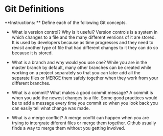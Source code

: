 # Git Definitions

**Instructions: ** Define each of the following Git concepts.

* What is version control?  Why is it useful?
Version controls is a system in which changes to a file and the many different versions of it are stored. It is used by developers because as time progresses and they need to revisit another type of file that had different changes to it they can do so because it is stored. 
* What is a branch and why would you use one?
While you are  in the master branch by default, many other branches can be created while working on a  project separately so that you can later add all the separate files or MERGE them safely together when they work from your different branches.


* What is a commit? What makes a good commit message?
A commit is when you add the newest changes to a file. Some good practices would be to add a message every time you commit so when you look back you can easily tell what change was made.

* What is a merge conflict?
A merge conflit can happen when you are trying to intergrate diferent files or merge them together. Github usually finds a way to merge them without you getting involved.
